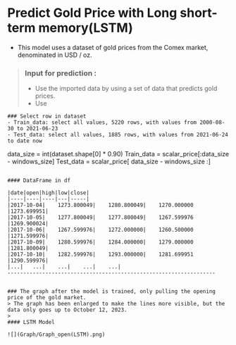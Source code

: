 # Predict Gold Price with Long short-term memory(LSTM)
- This model uses a dataset of gold prices from the Comex market, denominated in USD / oz.

>### Input for prediction :
>- Use the imported data by using a set of data that predicts gold prices.
>- Use

```
### Select row in dataset
- Train_data: select all values, 5220 rows, with values from 2000-08-30 to 2021-06-23
- Test_data: select all values, 1885 rows, with values from 2021-06-24 to date now
```
data_size  = int(dataset.shape[0] * 0.90)
Train_data = scalar_price[:data_size - windows_size]
Test_data  = scalar_price[ data_size - windows_size :]

```

#### DataFrame in df

|date|open|high|low|close|
|----|----|----|---|-----|
|2017-10-04|	1273.800049|	1280.800049|	1270.000000	|1273.699951|
|2017-10-05|	1277.800049|	1277.800049|	1267.599976	|1269.900024|
|2017-10-06|	1267.599976|	1272.000000|	1260.500000	|1271.599976|
|2017-10-09|	1280.599976|	1284.000000|	1279.000000	|1281.800049|
|2017-10-10|	1282.599976|	1293.000000|	1281.699951	|1290.599976|
|...|	...|	...|	...|	...|
------------------------------------------------------------------


### The graph after the model is trained, only pulling the opening price of the gold market.
> The graph has been enlarged to make the lines more visible, but the data only goes up to October 12, 2023.
> 
#### LSTM Model

![](Graph/Graph_open(LSTM).png)







